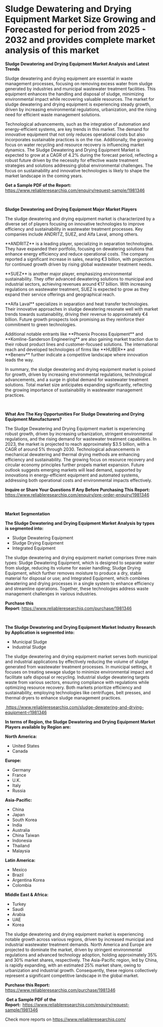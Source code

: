 <p><h1>Sludge Dewatering and Drying Equipment Market Size Growing and Forecasted for period from 2025 - 2032 and provides complete market analysis of this market</h1></p><p><strong>Sludge Dewatering and Drying Equipment Market Analysis and Latest Trends</strong></p>
<p><p>Sludge dewatering and drying equipment are essential in waste management processes, focusing on removing excess water from sludge generated by industries and municipal wastewater treatment facilities. This equipment enhances the handling and disposal of sludge, minimizing environmental impact while recovering valuable resources. The market for sludge dewatering and drying equipment is experiencing steady growth, driven by increasing environmental regulations, urbanization, and the rising need for efficient waste management solutions.</p><p>Technological advancements, such as the integration of automation and energy-efficient systems, are key trends in this market. The demand for innovative equipment that not only reduces operational costs but also incorporates sustainable practices is on the rise. Additionally, the growing focus on water recycling and resource recovery is influencing market dynamics. The Sludge Dewatering and Drying Equipment Market is expected to grow at a CAGR of 4.2% during the forecast period, reflecting a robust future driven by the necessity for effective waste treatment strategies and solutions addressing global environmental challenges. The focus on sustainability and innovative technologies is likely to shape the market landscape in the coming years.</p></p>
<p><strong>Get a Sample PDF of the Report:&nbsp;</strong> <a href="https://www.reliableresearchiq.com/enquiry/request-sample/1981346?utm_campaign=2335&utm_medium=2&utm_source=Github&utm_content=ia&utm_term=02032025&utm_id=sludge-dewatering-and-drying-equipment">https://www.reliableresearchiq.com/enquiry/request-sample/1981346</a></p>
<p>&nbsp;</p>
<p><strong>Sludge Dewatering and Drying Equipment Major Market Players</strong></p>
<p><p>The sludge dewatering and drying equipment market is characterized by a diverse set of players focusing on innovative technologies to improve efficiency and sustainability in wastewater treatment processes. Key companies include ANDRITZ, SUEZ, and Alfa Laval, among others.</p><p>**ANDRITZ** is a leading player, specializing in separation technologies. They have expanded their portfolio, focusing on dewatering solutions that enhance energy efficiency and reduce operational costs. The company reported a significant increase in sales, nearing €3 billion, with projections for continued growth driven by rising global wastewater treatment needs.</p><p>**SUEZ** is another major player, emphasizing environmental sustainability. They offer advanced dewatering solutions to municipal and industrial sectors, achieving revenues around €17 billion. With increasing regulations on wastewater treatment, SUEZ is expected to grow as they expand their service offerings and geographical reach.</p><p>**Alfa Laval** specializes in separation and heat transfer technologies. Their innovative approaches in sludge dewatering resonate well with market trends towards sustainability, driving their revenue to approximately €4 billion. Future growth prospects look promising as they reinforce their commitment to green technologies.</p><p>Additional notable entrants like **Phoenix Process Equipment** and **Komline-Sanderson Engineering** are also gaining market traction due to their robust product lines and customer-focused solutions. The international reach and developed technologies of firms like **HUBER** and **Benenv** further indicate a competitive landscape where innovation leads the way.</p><p>In summary, the sludge dewatering and drying equipment market is poised for growth, driven by increasing environmental regulations, technological advancements, and a surge in global demand for wastewater treatment solutions. Total market size anticipates expanding significantly, reflecting the growing importance of sustainability in wastewater management practices.</p></p>
<p>&nbsp;</p>
<p><strong>What Are The Key Opportunities For Sludge Dewatering and Drying Equipment Manufacturers?</strong></p>
<p><p>The Sludge Dewatering and Drying Equipment market is experiencing robust growth, driven by increasing urbanization, stringent environmental regulations, and the rising demand for wastewater treatment capabilities. In 2023, the market is projected to reach approximately $3.5 billion, with a CAGR of around 5% through 2030. Technological advancements in mechanical dewatering and thermal drying methods are enhancing efficiency and sustainability. The growing focus on resource recovery and circular economy principles further propels market expansion. Future outlook suggests emerging markets will lead demand, supported by innovations in energy-efficient equipment and automated systems, addressing both operational costs and environmental impacts effectively.</p></p>
<p><strong>Inquire or Share Your Questions If Any Before Purchasing This Report:</strong> <a href="https://www.reliableresearchiq.com/enquiry/pre-order-enquiry/1981346?utm_campaign=2335&utm_medium=2&utm_source=Github&utm_content=ia&utm_term=02032025&utm_id=sludge-dewatering-and-drying-equipment">https://www.reliableresearchiq.com/enquiry/pre-order-enquiry/1981346</a></p>
<p>&nbsp;</p>
<p><strong>Market Segmentation</strong></p>
<p><strong>The Sludge Dewatering and Drying Equipment Market Analysis by types is segmented into:</strong></p>
<p><ul><li>Sludge Dewatering Equipment</li><li>Sludge Drying Equipment</li><li>Integrated Equipment</li></ul></p>
<p><p>The sludge dewatering and drying equipment market comprises three main types: Sludge Dewatering Equipment, which is designed to separate water from sludge, reducing its volume for easier handling; Sludge Drying Equipment, which further removes moisture to produce a dry, stable material for disposal or use; and Integrated Equipment, which combines dewatering and drying processes in a single system to enhance efficiency and streamline operations. Together, these technologies address waste management challenges in various industries.</p></p>
<p><strong>Purchase this Report:&nbsp;</strong><a href="https://www.reliableresearchiq.com/purchase/1981346?utm_campaign=2335&utm_medium=2&utm_source=Github&utm_content=ia&utm_term=02032025&utm_id=sludge-dewatering-and-drying-equipment">https://www.reliableresearchiq.com/purchase/1981346</a></p>
<p>&nbsp;</p>
<p><strong>The Sludge Dewatering and Drying Equipment Market Industry Research by Application is segmented into:</strong></p>
<p><ul><li>Municipal Sludge</li><li>Industrial Sludge</li></ul></p>
<p><p>The sludge dewatering and drying equipment market serves both municipal and industrial applications by effectively reducing the volume of sludge generated from wastewater treatment processes. In municipal settings, it focuses on treating sewage sludge to minimize environmental impact and facilitate safe disposal or recycling. Industrial sludge dewatering targets waste from various sectors, ensuring compliance with regulations while optimizing resource recovery. Both markets prioritize efficiency and sustainability, employing technologies like centrifuges, belt presses, and thermal dryers to enhance sludge management practices.</p></p>
<p><a href="https://www.reliableresearchiq.com/sludge-dewatering-and-drying-equipment-r1981346?utm_campaign=2335&utm_medium=2&utm_source=Github&utm_content=ia&utm_term=02032025&utm_id=sludge-dewatering-and-drying-equipment">&nbsp;https://www.reliableresearchiq.com/sludge-dewatering-and-drying-equipment-r1981346</a></p>
<p><strong>In terms of Region, the Sludge Dewatering and Drying Equipment Market Players available by Region are:</strong></p>
<p>
    <p> <strong> North America: </strong>
        <ul>
            <li>United States</li>
            <li>Canada</li>
        </ul>
        </p> 
    <p> <strong> Europe: </strong>
        <ul>
            <li>Germany</li>
            <li>France</li>
            <li>U.K.</li>
            <li>Italy</li>
            <li>Russia</li>
        </ul>
        </p> 
    <p> <strong> Asia-Pacific: </strong>
        <ul>
            <li>China</li>
            <li>Japan</li>
            <li>South Korea</li>
            <li>India</li>
            <li>Australia</li>
            <li>China Taiwan</li>
            <li>Indonesia</li>
            <li>Thailand</li>
            <li>Malaysia</li>
        </ul>
        </p> 
    <p> <strong> Latin America: </strong>
        <ul>
            <li>Mexico</li>
            <li>Brazil</li>
            <li>Argentina Korea</li>
            <li>Colombia</li>
        </ul>
        </p> 
    <p> <strong> Middle East & Africa: </strong>
        <ul>
            <li>Turkey</li>
            <li>Saudi</li>
            <li>Arabia</li>
            <li>UAE</li>
            <li>Korea</li>
        </ul>
    </p>
    </p>
<p><p>The sludge dewatering and drying equipment market is experiencing notable growth across various regions, driven by increased municipal and industrial wastewater treatment demands. North America and Europe are projected to dominate the market, driven by stringent environmental regulations and advanced technology adoption, holding approximately 35% and 30% market shares, respectively. The Asia-Pacific region, led by China, is rapidly expanding, with an estimated 25% market share, owing to urbanization and industrial growth. Consequently, these regions collectively represent a significant competitive landscape in the global market.</p></p>
<p><strong>Purchase this Report: </strong><a href="https://www.reliableresearchiq.com/purchase/1981346?utm_campaign=2335&utm_medium=2&utm_source=Github&utm_content=ia&utm_term=02032025&utm_id=sludge-dewatering-and-drying-equipment">https://www.reliableresearchiq.com/purchase/1981346</a></p>
<p>&nbsp;<strong>Get a Sample PDF of the Report:&nbsp;&nbsp;</strong><a href="https://www.reliableresearchiq.com/enquiry/request-sample/1981346?utm_campaign=2335&utm_medium=2&utm_source=Github&utm_content=ia&utm_term=02032025&utm_id=sludge-dewatering-and-drying-equipment">https://www.reliableresearchiq.com/enquiry/request-sample/1981346</a></p>
<p><strong></strong></p>
<p>Check more reports on <a href="https://www.reliableresearchiq.com/?utm_campaign=2335&utm_medium=2&utm_source=Github&utm_content=ia&utm_term=02032025&utm_id=sludge-dewatering-and-drying-equipment">https://www.reliableresearchiq.com/</a></p>
